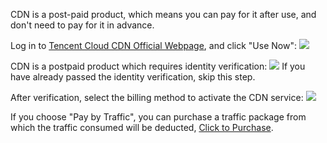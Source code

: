 ﻿CDN is a <font col or="red">post-paid product</font>, which means you can pay for it after use, and don't need to pay for it in advance.

Log in to [Tencent Cloud CDN Official Webpage](https://www.qcloud.com/product/cdn.html), and click "Use Now":
![](https://mc.qcloudimg.com/static/img/37e78fb6baeade5c4d83e0554e909b24/image.png)

CDN is a postpaid product which requires identity verification:
![](https://mc.qcloudimg.com/static/img/e207ea6d36bb48898844cdb8878f5620/image.png)
If you have already passed the identity verification, skip this step.

After verification, select the billing method to activate the CDN service:
![](https://mccdn.qcloud.com/static/img/f5d3235f86db2992ad6d01d1e3d07d04/image.png)

If you choose "Pay by Traffic", you can purchase a traffic package from which the traffic consumed will be deducted, [Click to Purchase](http://manage.qcloud.com/shoppingcart/shop.php?tab=cdn).
